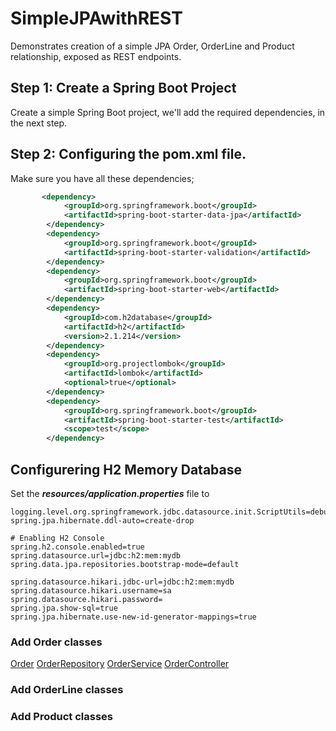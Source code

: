 # SimpleJPAwithREST
Demonstrates creation of a simple JPA Order, OrderLine and Product relationship, exposed as REST endpoints.

## Step 1: Create a Spring Boot Project
Create a simple Spring Boot project, we'll add the required dependencies, in the next step.

## Step 2: Configuring the pom.xml file.
Make sure you have all these dependencies;
```xml
       <dependency>
            <groupId>org.springframework.boot</groupId>
            <artifactId>spring-boot-starter-data-jpa</artifactId>
        </dependency>
        <dependency>
            <groupId>org.springframework.boot</groupId>
            <artifactId>spring-boot-starter-validation</artifactId>
        </dependency>
        <dependency>
            <groupId>org.springframework.boot</groupId>
            <artifactId>spring-boot-starter-web</artifactId>
        </dependency>
        <dependency>
            <groupId>com.h2database</groupId>
            <artifactId>h2</artifactId>
            <version>2.1.214</version>
        </dependency>
        <dependency>
            <groupId>org.projectlombok</groupId>
            <artifactId>lombok</artifactId>
            <optional>true</optional>
        </dependency>
        <dependency>
            <groupId>org.springframework.boot</groupId>
            <artifactId>spring-boot-starter-test</artifactId>
            <scope>test</scope>
        </dependency>
```
## Configurering H2 Memory Database
Set the ***resources/application.properties*** file to

```properties
logging.level.org.springframework.jdbc.datasource.init.ScriptUtils=debug
spring.jpa.hibernate.ddl-auto=create-drop

# Enabling H2 Console
spring.h2.console.enabled=true
spring.datasource.url=jdbc:h2:mem:mydb
spring.data.jpa.repositories.bootstrap-mode=default

spring.datasource.hikari.jdbc-url=jdbc:h2:mem:mydb
spring.datasource.hikari.username=sa
spring.datasource.hikari.password=
spring.jpa.show-sql=true
spring.jpa.hibernate.use-new-id-generator-mappings=true
```

### Add Order classes
[Order](https://github.com/RonniKahalani/SimpleJPAwithREST/blob/master/src/main/java/com/example/demo/order/model/Order.java)
[OrderRepository](https://github.com/RonniKahalani/SimpleJPAwithREST/blob/master/src/main/java/com/example/demo/order/model/OrderRepository.java)
[OrderService](https://github.com/RonniKahalani/SimpleJPAwithREST/blob/master/src/main/java/com/example/demo/order/service/OrderService.java)
[OrderController](https://github.com/RonniKahalani/SimpleJPAwithREST/blob/master/src/main/java/com/example/demo/order/controller/OrderController.java)

### Add OrderLine classes

### Add Product classes

